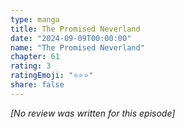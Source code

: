 ```yaml
---
type: manga
title: The Promised Neverland
date: "2024-09-09T00:00:00"
name: "The Promised Neverland"
chapter: 61
rating: 3
ratingEmoji: "⭐️⭐️⭐️"
share: false
---
```


_[No review was written for this episode]_
